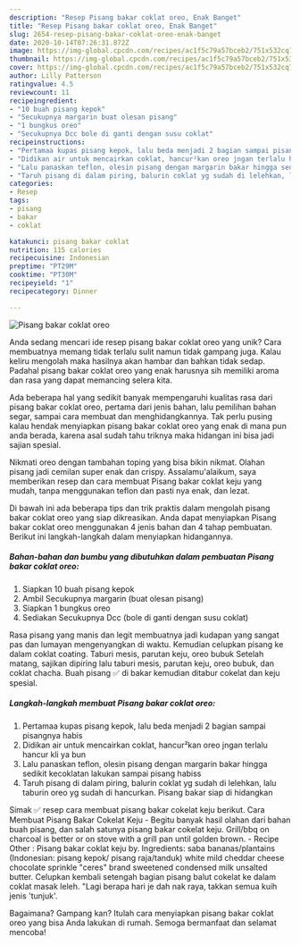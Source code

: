 ```yaml
---
description: "Resep Pisang bakar coklat oreo, Enak Banget"
title: "Resep Pisang bakar coklat oreo, Enak Banget"
slug: 2654-resep-pisang-bakar-coklat-oreo-enak-banget
date: 2020-10-14T07:26:31.872Z
image: https://img-global.cpcdn.com/recipes/ac1f5c79a57bceb2/751x532cq70/pisang-bakar-coklat-oreo-foto-resep-utama.jpg
thumbnail: https://img-global.cpcdn.com/recipes/ac1f5c79a57bceb2/751x532cq70/pisang-bakar-coklat-oreo-foto-resep-utama.jpg
cover: https://img-global.cpcdn.com/recipes/ac1f5c79a57bceb2/751x532cq70/pisang-bakar-coklat-oreo-foto-resep-utama.jpg
author: Lilly Patterson
ratingvalue: 4.5
reviewcount: 11
recipeingredient:
- "10 buah pisang kepok"
- "Secukupnya margarin buat olesan pisang"
- "1 bungkus oreo"
- "Secukupnya Dcc bole di ganti dengan susu coklat"
recipeinstructions:
- "Pertamaa kupas pisang kepok, lalu beda menjadi 2 bagian sampai pisangnya habis"
- "Didikan air untuk mencairkan coklat, hancur²kan oreo jngan terlalu hancur kli ya bun"
- "Lalu panaskan teflon, olesin pisang dengan margarin bakar hingga sedikit kecoklatan lakukan sampai pisang habiss"
- "Taruh pisang di dalam piring, balurin coklat yg sudah di lelehkan, lalu taburin oreo yg sudah di hancurkan. Pisang bakar siap di hidangkan"
categories:
- Resep
tags:
- pisang
- bakar
- coklat

katakunci: pisang bakar coklat 
nutrition: 115 calories
recipecuisine: Indonesian
preptime: "PT29M"
cooktime: "PT30M"
recipeyield: "1"
recipecategory: Dinner

---
```



![Pisang bakar coklat oreo](https://img-global.cpcdn.com/recipes/ac1f5c79a57bceb2/751x532cq70/pisang-bakar-coklat-oreo-foto-resep-utama.jpg)

Anda sedang mencari ide resep pisang bakar coklat oreo yang unik? Cara membuatnya memang tidak terlalu sulit namun tidak gampang juga. Kalau keliru mengolah maka hasilnya akan hambar dan bahkan tidak sedap. Padahal pisang bakar coklat oreo yang enak harusnya sih memiliki aroma dan rasa yang dapat memancing selera kita.

Ada beberapa hal yang sedikit banyak mempengaruhi kualitas rasa dari pisang bakar coklat oreo, pertama dari jenis bahan, lalu pemilihan bahan segar, sampai cara membuat dan menghidangkannya. Tak perlu pusing kalau hendak menyiapkan pisang bakar coklat oreo yang enak di mana pun anda berada, karena asal sudah tahu triknya maka hidangan ini bisa jadi sajian spesial.

Nikmati oreo dengan tambahan toping yang bisa bikin nikmat. Olahan pisang jadi cemilan super enak dan crispy. Assalamu&#39;alaikum, saya memberikan resep dan cara membuat Pisang bakar coklat keju yang mudah, tanpa menggunakan teflon dan pasti nya enak, dan lezat.


Di bawah ini ada beberapa tips dan trik praktis dalam mengolah pisang bakar coklat oreo yang siap dikreasikan. Anda dapat menyiapkan Pisang bakar coklat oreo menggunakan 4 jenis bahan dan 4 tahap pembuatan. Berikut ini langkah-langkah dalam menyiapkan hidangannya.

<!--inarticleads1-->

##### Bahan-bahan dan bumbu yang dibutuhkan dalam pembuatan Pisang bakar coklat oreo:

1. Siapkan 10 buah pisang kepok
1. Ambil Secukupnya margarin (buat olesan pisang)
1. Siapkan 1 bungkus oreo
1. Sediakan Secukupnya Dcc (bole di ganti dengan susu coklat)


Rasa pisang yang manis dan legit membuatnya jadi kudapan yang sangat pas dan lumayan mengenyangkan di waktu. Kemudian celupkan pisang ke dalam coklat coating. Taburi mesis, parutan keju, oreo bubuk Setelah matang, sajikan dipiring lalu taburi mesis, parutan keju, oreo bubuk, dan coklat chacha. Buah pisang ✅ di bakar kemudian ditabur cokelat dan keju spesial. 

<!--inarticleads2-->

##### Langkah-langkah membuat Pisang bakar coklat oreo:

1. Pertamaa kupas pisang kepok, lalu beda menjadi 2 bagian sampai pisangnya habis
1. Didikan air untuk mencairkan coklat, hancur²kan oreo jngan terlalu hancur kli ya bun
1. Lalu panaskan teflon, olesin pisang dengan margarin bakar hingga sedikit kecoklatan lakukan sampai pisang habiss
1. Taruh pisang di dalam piring, balurin coklat yg sudah di lelehkan, lalu taburin oreo yg sudah di hancurkan. Pisang bakar siap di hidangkan


Simak ✅ resep cara membuat pisang bakar cokelat keju berikut. Cara Membuat Pisang Bakar Cokelat Keju - Begitu banyak hasil olahan dari bahan buah pisang, dan salah satunya pisang bakar cokelat keju. Grill/bbq on charcoal is better or on stove with a grill pan until golden brown. - Recipe Other : Pisang bakar coklat keju by. Ingredients: saba bananas/plantains (Indonesian: pisang kepok/ pisang raja/tanduk) white mild cheddar cheese chocolate sprinkle &#34;ceres&#34; brand sweetened condensed milk unsalted butter. Celupkan kembali setengah bagian pisang balut cokelat ke dalam coklat masak leleh. &#34;Lagi berapa hari je dah nak raya, takkan semua kuih jenis &#39;tunjuk&#39;. 

Bagaimana? Gampang kan? Itulah cara menyiapkan pisang bakar coklat oreo yang bisa Anda lakukan di rumah. Semoga bermanfaat dan selamat mencoba!

